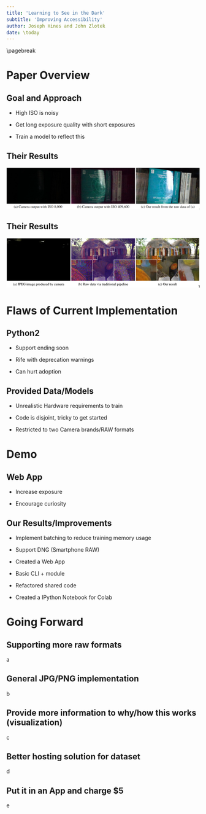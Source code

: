 ```yaml
---
title: 'Learning to See in the Dark'
subtitle: 'Improving Accessibility'
author: Joseph Hines and John Zlotek
date: \today
---
```


\pagebreak

# Paper Overview

## Goal and Approach

- High ISO is noisy

* Get long exposure quality with short exposures

- Train a model to reflect this

## Their Results

![](./pics/1.png)

## Their Results

![](./pics/2.png)

# Flaws of Current Implementation

## Python2

- Support ending soon

* Rife with deprecation warnings

- Can hurt adoption

## Provided Data/Models

- Unrealistic Hardware requirements to train

* Code is disjoint, tricky to get started

- Restricted to two Camera brands/RAW formats

# Demo

## Web App

- Increase exposure

* Encourage curiosity

## Our Results/Improvements

- Implement batching to reduce training memory usage

* Support DNG (Smartphone RAW)

- Created a Web App

* Basic CLI + module

- Refactored shared code

* Created a IPython Notebook for Colab

# Going Forward

## Supporting more raw formats

a

## General JPG/PNG implementation

b

## Provide more information to why/how this works (visualization)

c

## Better hosting solution for dataset

d

## Put it in an App and charge \$5

e

